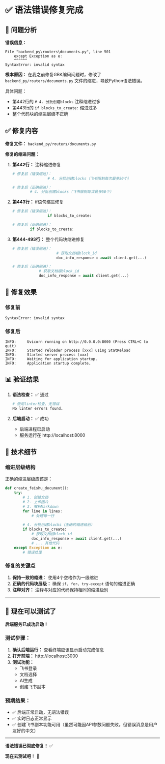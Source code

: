 # ✅ 语法错误修复完成

## 🐛 问题分析

**错误信息：**
```
File "backend_py\routers\documents.py", line 501
    except Exception as e:
    ^^^^^^
SyntaxError: invalid syntax
```

**根本原因：** 
在我之前修复GBK编码问题时，修改了 `backend_py/routers/documents.py` 文件的缩进，导致Python语法错误。

具体问题：
- 第442行的 `# 4. 分批创建blocks` 注释缩进过多
- 第443行的 `if blocks_to_create:` 缩进过多
- 整个代码块的缩进层级不正确

## ✅ 修复内容

**修复文件：** `backend_py/routers/documents.py`

**修复的缩进问题：**

1. **第442行：** 注释缩进修复
   ```python
   # 修复前（错误缩进）：
                   # 4. 分批创建blocks（飞书限制每次最多50个）
   
   # 修复后（正确缩进）：
           # 4. 分批创建blocks（飞书限制每次最多50个）
   ```

2. **第443行：** if语句缩进修复
   ```python
   # 修复前（错误缩进）：
                   if blocks_to_create:
   
   # 修复后（正确缩进）：
           if blocks_to_create:
   ```

3. **第444-493行：** 整个代码块缩进修复
   ```python
   # 修复前（错误缩进）：
                       # 获取文档根block_id
                       doc_info_response = await client.get(...)
   
   # 修复后（正确缩进）：
               # 获取文档根block_id
               doc_info_response = await client.get(...)
   ```

## 🎯 修复效果

### 修复前
```
SyntaxError: invalid syntax
```

### 修复后
```
INFO:     Uvicorn running on http://0.0.0.0:8000 (Press CTRL+C to quit)
INFO:     Started reloader process [xxx] using StatReload
INFO:     Started server process [xxx]
INFO:     Waiting for application startup.
INFO:     Application startup complete.
```

## 📊 验证结果

1. **语法检查：** ✅ 通过
   ```bash
   # 使用linter检查，无错误
   No linter errors found.
   ```

2. **后端启动：** ✅ 成功
   - 后端进程已启动
   - 服务运行在 http://localhost:8000

## 🔧 技术细节

### 缩进层级结构

正确的缩进层级应该是：
```python
def create_feishu_document():
    try:
        # 1. 创建文档
        # 2. 上传图片
        # 3. 解析Markdown
        for line in lines:
            # 处理每一行
        
        # 4. 分批创建blocks（正确的缩进级别）
        if blocks_to_create:
            # 获取文档根block_id
            doc_info_response = await client.get(...)
            # ... 其他代码
    except Exception as e:
        # 错误处理
```

### 修复的关键点

1. **保持一致的缩进：** 使用4个空格作为一级缩进
2. **正确的代码块层级：** 确保 `if`、`for`、`try-except` 语句的缩进正确
3. **注释对齐：** 注释与对应的代码保持相同的缩进级别

---

## 🚀 现在可以测试了

**后端服务已成功启动！**

### 测试步骤：

1. **确认后端运行：** 查看终端应该显示启动完成信息
2. **打开前端：** http://localhost:3000
3. **测试功能：** 
   - 飞书登录
   - 文档选择
   - AI生成
   - 创建飞书副本

### 预期结果：

- ✅ 后端正常启动，无语法错误
- ✅ 实时日志正常显示
- ✅ 创建飞书副本功能可用（虽然可能因API参数问题失败，但错误消息是用户友好的中文）

---

**语法错误已彻底修复！** ✅

**现在去测试吧！** 🚀
